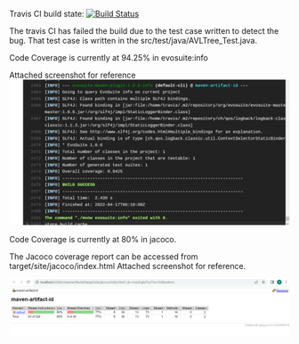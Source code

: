 Travis CI build state: [![Build Status](https://app.travis-ci.com/Siri-Balmoori/assgn4.svg?branch=Bughunt)](https://app.travis-ci.com/Siri-Balmoori/assgn4)

The travis CI has failed the build due to the test case written to detect the bug.
That test case is written in the src/test/java/AVLTree_Test.java.

Code Coverage is currently at 94.25% in evosuite:info

Attached screenshot for reference
![Alt text](/evosuite-coverage.png?raw=true "evosuite-coverage")

Code Coverage is currently at 80% in jacoco.

The Jacoco coverage report can be accessed from target/site/jacoco/index.html
Attached screenshot for reference.

![Alt text](/coverage.png?raw=true "coverage")






